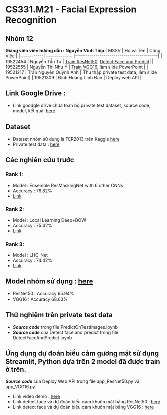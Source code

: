 # CS331.M21 - Facial Expression Recognition

## Nhóm 12

**Giảng viên viên hướng dẫn :  Nguyễn Vinh Tiệp**
| MSSV       |  Họ và Tên       | Công Việc                               |
| -----------| -------------    |-----------------------------------------|
| 19522454   | Nguyễn Tấn Tú    | [Train ResNet50](https://www.kaggle.com/code/tunguyentan/face-emotion-recognition-using-resnet50), [Detect Face and Predict](https://colab.research.google.com/drive/1xiKulEmis7lrTgW7ktfXT0S3dubX3dX8?usp=sharing)|
| 19522555   | Nguyễn Thị Như Ý | [Train VGG16](https://www.kaggle.com/code/tunguyentan/face-emotion-recognition-using-vgg16/notebook), làm slide PowerPoint   |
| 19521217   | Trần Nguyễn Quỳnh Anh | Thu thập private test data, làm slide PowerPoint|
| 19521309   | Đinh Hoàng Linh Đan | Deploy web API |
## Link Google Drive :
- Link goodgle drive chứa toàn bộ private test dataset, source code, model, kết quả: [here](https://drive.google.com/drive/folders/1q8-q92FlpLNYbcPiv-oMGzA5p_uyCLLs?usp=sharing)
## Dataset
- Dataset nhóm sử dụng là FER2013 trên Kaggle [here](https://www.kaggle.com/datasets/nicolejyt/facialexpressionrecognition)
- Private test data : [here](https://drive.google.com/drive/u/0/folders/1lHtybnr5VOFmBN83Ky9vLHFs8bJtw3wC)
## Các nghiên cứu trước
### Rank 1:
- Model : Ensemble ResMaskingNet with 6 other CNNs
- Accuracy : 76.82%
- [Link](https://arxiv.org/pdf/1307.0414v1.pdf)
### Rank 2:
- Model : Local Learning Deep+BOW
- Accuracy : 75.42%
- [Link](https://arxiv.org/pdf/1804.10892v7.pdf)
### Rank 3:
- Model : LHC-Net
- Accuracy : 74.42%
- [Link](https://arxiv.org/pdf/2111.07224v2.pdf)
## Model nhóm sử dụng : [here](https://drive.google.com/drive/folders/1Gr-u9cjommoOPQznk-gOBWAQSxXnolmE?usp=sharing) 
- ResNet50 : Accuracy 65.94%
- VGG16 : Accuracy 68.63%
## Thử nghiệm trên private test data
- ***Source code*** trong file PredictOnTestImages.ipynb
- ***Source code*** của Detect face and predict trong file DetectFaceAndPredict.ipynb
## Ứng dụng dự đoán biểu cảm gương mặt sử dụng Streamlit, Python dựa trên 2 model đã được train ở trên.
***Source code*** của Deploy Web API trong file app_ResNet50.py và app_VGG16.py
- Link video demo : [here](https://drive.google.com/drive/folders/1rV8oQ9Lk6bVwVyhxD3lj0bVVHqPq6tKT?usp=sharing)
- Link detect face và dự đoán biểu cảm khuôn mặt bằng ResNet50 : [here](https://huggingface.co/spaces/linhdan412/Facial_Emotion_Regconition_ResNet50?fbclid=IwAR194dLHOM9y5Jzahm4mXnmCNE1Urch6obmpL-in2DLzRXTyUtSCCcVjv9k)
- Link detect face và dự đoán biểu cảm khuôn mặt bằng VGG16 : [here](https://huggingface.co/spaces/linhdan412/Facial_Emotion_Regconition)
